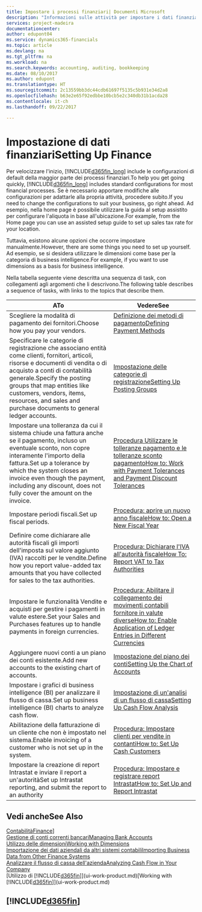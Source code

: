 ```yaml
---
title: Impostare i processi finanziari| Documenti Microsoft
description: "Informazioni sulle attività per impostare i dati finanziari nella propria attività per adattarli alle esigenze di contabilità, controllo e gestione dei libri contabili."
services: project-madeira
documentationcenter: 
author: edupont04
ms.service: dynamics365-financials
ms.topic: article
ms.devlang: na
ms.tgt_pltfrm: na
ms.workload: na
ms.search.keywords: accounting, auditing, bookkeeping
ms.date: 08/10/2017
ms.author: edupont
ms.translationtype: HT
ms.sourcegitcommit: 2c13559bb3dc44cdb61697f5135c5b931e34d2a8
ms.openlocfilehash: b63e2e65f92edbbe10bcb5e2c340db31b1acda28
ms.contentlocale: it-ch
ms.lasthandoff: 09/22/2017

---
```

# <a name="setting-up-finance"></a><span data-ttu-id="078f7-103">Impostazione di dati finanziari</span><span class="sxs-lookup"><span data-stu-id="078f7-103">Setting Up Finance</span></span>
<span data-ttu-id="078f7-104">Per velocizzare l'inizio, [!INCLUDE[d365fin_long](includes/d365fin_long_md.md)] include le configurazioni di default della maggior parte dei processi finanziari.</span><span class="sxs-lookup"><span data-stu-id="078f7-104">To help you get going quickly, [!INCLUDE[d365fin_long](includes/d365fin_long_md.md)] includes standard configurations for most financial processes.</span></span> <span data-ttu-id="078f7-105">Se è necessario apportare modifiche alle configurazioni per adattarle alla propria attività, procedere subito.</span><span class="sxs-lookup"><span data-stu-id="078f7-105">If you need to change the configurations to suit your business, go right ahead.</span></span> <span data-ttu-id="078f7-106">Ad esempio, nella home page è possibile utilizzare la guida al setup assistito per configurare l'aliquota in base all'ubicazione.</span><span class="sxs-lookup"><span data-stu-id="078f7-106">For example, from the Home page you can use an assisted setup guide to set up sales tax rate for your location.</span></span>  

<span data-ttu-id="078f7-107">Tuttavia, esistono alcune opzioni che occorre impostare manualmente.</span><span class="sxs-lookup"><span data-stu-id="078f7-107">However, there are some things you need to set up yourself.</span></span> <span data-ttu-id="078f7-108">Ad esempio, se si desidera utilizzare le dimensioni come base per la categoria di business intelligence.</span><span class="sxs-lookup"><span data-stu-id="078f7-108">For example, if you want to use dimensions as a basis for business intelligence.</span></span>  

<span data-ttu-id="078f7-109">Nella tabella seguente viene descritta una sequenza di task, con collegamenti agli argomenti che li descrivono.</span><span class="sxs-lookup"><span data-stu-id="078f7-109">The following table describes a sequence of tasks, with links to the topics that describe them.</span></span>

| <span data-ttu-id="078f7-110">A</span><span class="sxs-lookup"><span data-stu-id="078f7-110">To</span></span> | <span data-ttu-id="078f7-111">Vedere</span><span class="sxs-lookup"><span data-stu-id="078f7-111">See</span></span> |
| --- | --- |
| <span data-ttu-id="078f7-112">Scegliere la modalità di pagamento dei fornitori.</span><span class="sxs-lookup"><span data-stu-id="078f7-112">Choose how you pay your vendors.</span></span> |[<span data-ttu-id="078f7-113">Definizione dei metodi di pagamento</span><span class="sxs-lookup"><span data-stu-id="078f7-113">Defining Payment Methods</span></span>](finance-payment-methods.md) |
| <span data-ttu-id="078f7-114">Specificare le categorie di registrazione che associano entità come clienti, fornitori, articoli, risorse e documenti di vendita o di acquisto a conti di contabilità generale.</span><span class="sxs-lookup"><span data-stu-id="078f7-114">Specify the posting groups that map entities like customers, vendors, items, resources, and sales and purchase documents to general ledger accounts.</span></span> |[<span data-ttu-id="078f7-115">Impostazione delle categorie di registrazione</span><span class="sxs-lookup"><span data-stu-id="078f7-115">Setting Up Posting Groups</span></span>](finance-posting-groups.md)|
|<span data-ttu-id="078f7-116">Impostare una tolleranza da cui il sistema chiude una fattura anche se il pagamento, incluso un eventuale sconto, non copre interamente l'importo della fattura.</span><span class="sxs-lookup"><span data-stu-id="078f7-116">Set up a tolerance by which the system closes an invoice even though the payment, including any discount, does not fully cover the amount on the invoice.</span></span>|[<span data-ttu-id="078f7-117">Procedura Utilizzare le tolleranze pagamento e le tolleranze sconto pagamento</span><span class="sxs-lookup"><span data-stu-id="078f7-117">How to: Work with Payment Tolerances and Payment Discount Tolerances</span></span>](finance-payment-tolerance-and-payment-discount-tolerance.md)|
| <span data-ttu-id="078f7-118">Impostare periodi fiscali.</span><span class="sxs-lookup"><span data-stu-id="078f7-118">Set up fiscal periods.</span></span> |[<span data-ttu-id="078f7-119">Procedura: aprire un nuovo anno fiscale</span><span class="sxs-lookup"><span data-stu-id="078f7-119">How to: Open a New Fiscal Year</span></span>](finance-how-open-new-fiscal-year.md) |
| <span data-ttu-id="078f7-120">Definire come dichiarare alle autorità fiscali gli importi dell'imposta sul valore aggiunto (IVA) raccolti per le vendite.</span><span class="sxs-lookup"><span data-stu-id="078f7-120">Define how you report value-added tax amounts that you have collected for sales to the tax authorities.</span></span> |[<span data-ttu-id="078f7-121">Procedura: Dichiarare l'IVA all'autorità fiscale</span><span class="sxs-lookup"><span data-stu-id="078f7-121">How To: Report VAT to Tax Authorities</span></span>](finance-how-report-vat.md)|
| <span data-ttu-id="078f7-122">Impostare le funzionalità Vendite e acquisti per gestire i pagamenti in valute estere.</span><span class="sxs-lookup"><span data-stu-id="078f7-122">Set your Sales and Purchases features up to handle payments in foreign currencies.</span></span>|[<span data-ttu-id="078f7-123">Procedura: Abilitare il collegamento dei movimenti contabili fornitore in valute diverse</span><span class="sxs-lookup"><span data-stu-id="078f7-123">How to: Enable Application of Ledger Entries in Different Currencies</span></span>](finance-how-enable-application-ledger-entries-different-currencies.md)
| <span data-ttu-id="078f7-124">Aggiungere nuovi conti a un piano dei conti esistente.</span><span class="sxs-lookup"><span data-stu-id="078f7-124">Add new accounts to the existing chart of accounts.</span></span> |[<span data-ttu-id="078f7-125">Impostazione del piano dei conti</span><span class="sxs-lookup"><span data-stu-id="078f7-125">Setting Up the Chart of Accounts</span></span>](finance-setup-chart-accounts.md) |
| <span data-ttu-id="078f7-126">Impostare i grafici di business intelligence (BI) per analizzare il flusso di cassa.</span><span class="sxs-lookup"><span data-stu-id="078f7-126">Set up business intelligence (BI) charts to analyze cash flow.</span></span> |[<span data-ttu-id="078f7-127">Impostazione di un'analisi di un flusso di cassa</span><span class="sxs-lookup"><span data-stu-id="078f7-127">Setting Up Cash Flow Analysis</span></span>](finance-setup-cash-flow-analyses.md) |
|<span data-ttu-id="078f7-128">Abilitazione della fatturazione di un cliente che non è impostato nel sistema.</span><span class="sxs-lookup"><span data-stu-id="078f7-128">Enable invoicing of a customer who is not set up in the system.</span></span>|[<span data-ttu-id="078f7-129">Procedura: Impostare clienti per vendite in contanti</span><span class="sxs-lookup"><span data-stu-id="078f7-129">How to: Set Up Cash Customers</span></span>](finance-how-to-set-up-cash-customers.md)|
| <span data-ttu-id="078f7-130">Impostare la creazione di report Intrastat e inviare il report a un'autorità</span><span class="sxs-lookup"><span data-stu-id="078f7-130">Set up Intrastat reporting, and submit the report to an authority</span></span> | [<span data-ttu-id="078f7-131">Procedura: Impostare e registrare report Intrastat</span><span class="sxs-lookup"><span data-stu-id="078f7-131">How to: Set Up and Report Intrastat</span></span>](finance-how-setup-report-intrastat.md)|

## <a name="see-also"></a><span data-ttu-id="078f7-132">Vedi anche</span><span class="sxs-lookup"><span data-stu-id="078f7-132">See Also</span></span>
<span data-ttu-id="078f7-133">[Contabilità](finance.md)</span><span class="sxs-lookup"><span data-stu-id="078f7-133">[Finance](finance.md)]</span></span>  
[<span data-ttu-id="078f7-134">Gestione di conti correnti bancari</span><span class="sxs-lookup"><span data-stu-id="078f7-134">Managing Bank Accounts</span></span>](bank-manage-bank-accounts.md)  
[<span data-ttu-id="078f7-135">Utilizzo delle dimensioni</span><span class="sxs-lookup"><span data-stu-id="078f7-135">Working with Dimensions</span></span>](finance-dimensions.md)  
[<span data-ttu-id="078f7-136">Importazione dei dati aziendali da altri sistemi contabili</span><span class="sxs-lookup"><span data-stu-id="078f7-136">Importing Business Data from Other Finance Systems</span></span>](upload-data.md)  
[<span data-ttu-id="078f7-137">Analizzare il flusso di cassa dell'azienda</span><span class="sxs-lookup"><span data-stu-id="078f7-137">Analyzing Cash Flow in Your Company</span></span>](finance-analyze-cash-flow.md)  
<span data-ttu-id="078f7-138">[Utilizzo di [!INCLUDE[d365fin](includes/d365fin_md.md)]](ui-work-product.md)</span><span class="sxs-lookup"><span data-stu-id="078f7-138">[Working with [!INCLUDE[d365fin](includes/d365fin_md.md)]](ui-work-product.md)</span></span>  

## [!INCLUDE[d365fin](includes/free_trial_md.md)]

